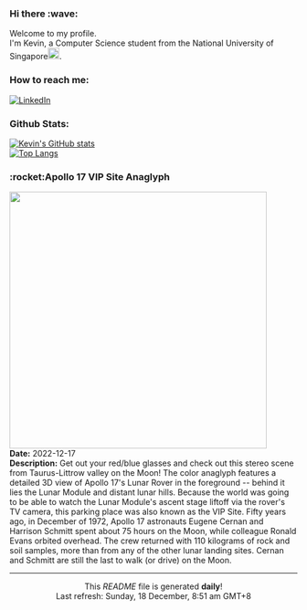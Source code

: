 <h3>Hi there :wave:</h3>

Welcome to my profile.   
I'm Kevin, a Computer Science student from the National University of Singapore<img src="https://img.icons8.com/color/96/000000/singapore-circular.png" width="20px"/>.</p>

<h3>How to reach me: </h3>
<a href="https://www.linkedin.com/in/kevin-foong/"><img alt="LinkedIn" src="https://img.shields.io/badge/linkedin-%230077B5.svg?&style=for-the-badge&logo=linkedin&logoColor=white" /></a> 

<h3>Github Stats: </h3> 

[![Kevin's GitHub stats](https://github-readme-stats.vercel.app/api?username=kevin9foong&theme=tokyonight)](https://github.com/anuraghazra/github-readme-stats) <br/>
[![Top Langs](https://github-readme-stats.vercel.app/api/top-langs/?username=kevin9foong&layout=compact&theme=tokyonight)](https://github.com/anuraghazra/github-readme-stats)

<h3>:rocket:Apollo 17 VIP Site Anaglyph</h3> 
<img width="450" src="https:&#x2F;&#x2F;apod.nasa.gov&#x2F;apod&#x2F;image&#x2F;2212&#x2F;a17anaglyph_vanMeijgaarden_f.jpg" /><br/>
<b>Date:</b> 2022-12-17<br/>
<b>Description:</b> Get out your red&#x2F;blue glasses and check out this stereo scene from Taurus-Littrow valley on the Moon! The color anaglyph features a detailed 3D view of Apollo 17&#39;s Lunar Rover in the foreground -- behind it lies the Lunar Module and distant lunar hills. Because the world was going to be able to watch the Lunar Module&#39;s ascent stage liftoff via the rover&#39;s TV camera, this parking place was also known as the VIP Site. Fifty years ago, in December of 1972, Apollo 17 astronauts Eugene Cernan and Harrison Schmitt spent about 75 hours on the Moon, while colleague Ronald Evans orbited overhead. The crew returned with 110 kilograms of rock and soil samples, more than from any of the other lunar landing sites. Cernan and Schmitt are still the last to walk (or drive) on the Moon.<br/>

------------
<p align="center">This <i>README</i> file is generated <b>daily</b>!</br>
Last refresh: Sunday, 18 December, 8:51 am GMT+8<br />